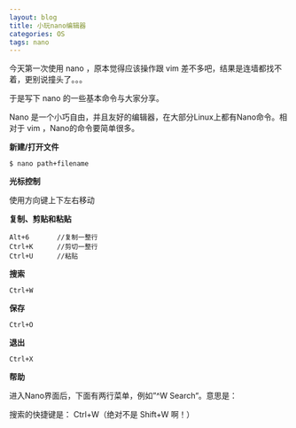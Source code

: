 ```yaml
---
layout: blog
title: 小玩nano编辑器
categories: OS
tags: nano
---
```

今天第一次使用 nano ，原本觉得应该操作跟 vim 差不多吧，结果是连墙都找不着，更别说撞头了。。。

于是写下 nano 的一些基本命令与大家分享。

Nano 是一个小巧自由，并且友好的编辑器，在大部分Linux上都有Nano命令。相对于 vim ，Nano的命令要简单很多。

**新建/打开文件**

	$ nano path+filename

**光标控制**

使用方向键上下左右移动

**复制、剪贴和粘贴**

	Alt+6		//复制一整行
	Ctrl+K 		//剪切一整行
	Ctrl+U 		//粘贴

**搜索**

	Ctrl+W

**保存**

	Ctrl+O

**退出**

	Ctrl+X 

**帮助**

进入Nano界面后，下面有两行菜单，例如”^W Search“。意思是：

搜索的快捷键是： Ctrl+W（绝对不是 Shift+W 啊！）
